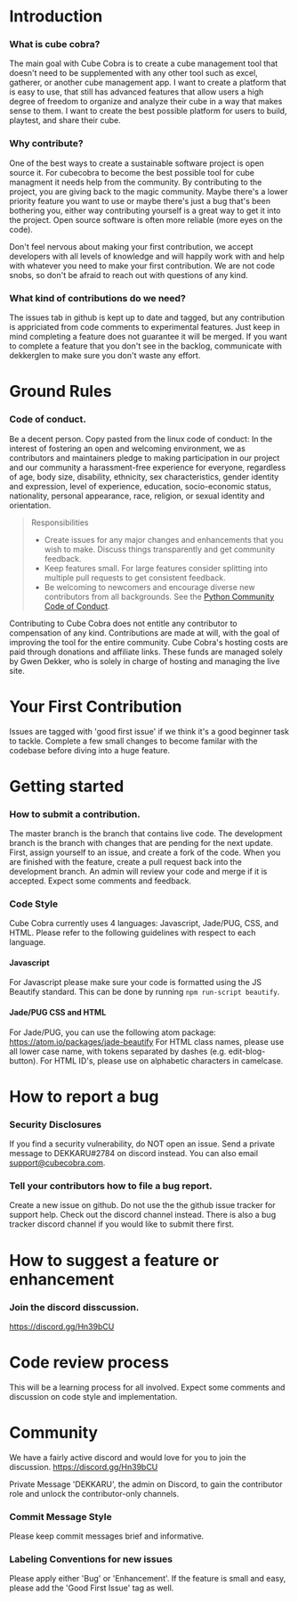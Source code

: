 # Introduction

### What is cube cobra?

The main goal with Cube Cobra is to create a cube management tool that doesn't need to be supplemented with any other tool such as excel, gatherer, or another cube management app. I want to create a platform that is easy to use, that still has advanced features that allow users a high degree of freedom to organize and analyze their cube in a way that makes sense to them. I want to create the best possible platform for users to build, playtest, and share their cube.

### Why contribute?

One of the best ways to create a sustainable software project is open source it. For cubecobra to become the best possible tool for cube managment it needs help from the community. By contributing to the project, you are giving back to the magic community. Maybe there's a lower priority feature you want to use or maybe there's just a bug that's been bothering you, either way contributing yourself is a great way to get it into the project. Open source software is often more reliable (more eyes on the code).


Don't feel nervous about making your first contribution, we accept developers with all levels of knowledge and will happily work with and help with whatever you need to make your first contribution. We are not code snobs, so don't be afraid to reach out with questions of any kind.

### What kind of contributions do we need?

The issues tab in github is kept up to date and tagged, but any contribution is appriciated from code comments to experimental features. Just keep in mind completing a feature does not guarantee it will be merged. If you want to complete a feature that you don't see in the backlog, communicate with dekkerglen to make sure you don't waste any effort.

# Ground Rules
### Code of conduct.

Be a decent person. Copy pasted from the linux code of conduct: In the interest of fostering an open and welcoming environment, we as contributors and maintainers pledge to making participation in our project and our community a harassment-free experience for everyone, regardless of age, body size, disability, ethnicity, sex characteristics, gender identity and expression, level of experience, education, socio-economic status, nationality, personal appearance, race, religion, or sexual identity and orientation.

> Responsibilities
> * Create issues for any major changes and enhancements that you wish to make. Discuss things transparently and get community feedback.
> * Keep features small. For large features consider splitting into multiple pull requests to get consistent feedback.
> * Be welcoming to newcomers and encourage diverse new contributors from all backgrounds. See the [Python Community Code of Conduct](https://www.python.org/psf/codeofconduct/).

Contributing to Cube Cobra does not entitle any contributor to compensation of any kind. Contributions are made at will, with the goal of improving the tool for the entire community. Cube Cobra's hosting costs are paid through donations and affiliate links. These funds are managed solely by Gwen Dekker, who is solely in charge of hosting and managing the live site.


# Your First Contribution

Issues are tagged with 'good first issue' if we think it's a good beginner task to tackle. Complete a few small changes to become familar with the codebase before diving into a huge feature.

# Getting started
### How to submit a contribution.

The master branch is the branch that contains live code. The development branch is the branch with changes that are pending for the next update. First, assign yourself to an issue, and create a fork of the code. When you are finished with the feature, create a pull request back into the development branch. An admin will review your code and merge if it is accepted. Expect some comments and feedback.


### Code Style

Cube Cobra currently uses 4 languages: Javascript, Jade/PUG, CSS, and HTML. Please refer to the following guidelines with respect to each language.

#### Javascript

For Javascript please make sure your code is formatted using the JS Beautify standard. This can be done by running `npm run-script beautify`.

#### Jade/PUG CSS and HTML

For Jade/PUG, you can use the following atom package: https://atom.io/packages/jade-beautify
For HTML class names, please use all lower case name, with tokens separated by dashes (e.g. edit-blog-button). For HTML ID's, please use on alphabetic characters in camelcase.

# How to report a bug
### Security Disclosures

If you find a security vulnerability, do NOT open an issue. Send a private message to DEKKARU#2784 on discord instead. You can also email support@cubecobra.com.

### Tell your contributors how to file a bug report.

Create a new issue on github. Do not use the the github issue tracker for support help. Check out the discord channel instead. There is also a bug tracker discord channel if you would like to submit there first.

# How to suggest a feature or enhancement
### Join the discord disscussion.

 https://discord.gg/Hn39bCU

# Code review process

This will be a learning process for all involved. Expect some comments and discussion on code style and implementation.

# Community

We have a fairly active discord and would love for you to join the discussion.  https://discord.gg/Hn39bCU

Private Message 'DEKKARU', the admin on Discord, to gain the contributor role and unlock the contributor-only channels.

### Commit Message Style

Please keep commit messages brief and informative.
### Labeling Conventions for new issues

Please apply either 'Bug' or 'Enhancement'. If the feature is small and easy, please add the 'Good First Issue' tag as well.
